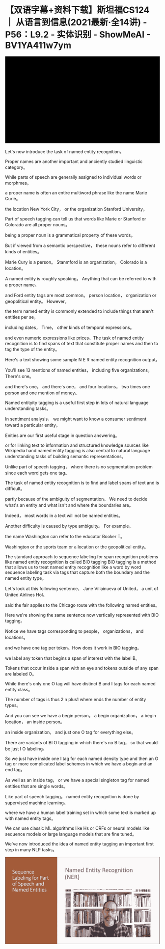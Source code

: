 # 【双语字幕+资料下载】斯坦福CS124 ｜ 从语言到信息(2021最新·全14讲) - P56：L9.2 - 实体识别 - ShowMeAI - BV1YA411w7ym

![](img/5471faaaa9053b43ca3a5dfd2a8fa409_0.png)

Let's now introduce the task of named entity recognition。

Proper names are another important and anciently studied linguistic category。

While parts of speech are generally assigned to individual words or morphmes。

 a proper name is often an entire multiword phrase like the name Marie Curie。

 the location New York City， or the organization Stanford University。

Part of speech tagging can tell us that words like Marie or Stanford or Colorado are all proper nouns。

 being a proper noun is a grammatical property of these words。

But if viewed from a semantic perspective， these nouns refer to different kinds of entities。

 Marie Cury is a person。 Stanmford is an organization。 Colorado is a location。

 A named entity is roughly speaking。 Anything that can be referred to with a proper name。

 and Ford entity tags are most common。 person location， organization or geopolitical entity。 However。

 the term named entity is commonly extended to include things that aren't entities per se。

 including dates， Time， other kinds of temporal expressions。

 and even numeric expressions like prices。The task of named entity recognition is to find spans of text that constitute proper names and then to tag the type of the entity。

 Here's a text showing some sample N E R named entity recognition output。

 You'll see 13 mentions of named entities， including five organizations。 There's one。

 and there's one， and there's one， and four locations， two times one person and one mention of money。

Named entityity tagging is a useful first step in lots of natural language understanding tasks。

In sentiment analysis， we might want to know a consumer sentiment toward a particular entity。

Enities are our first useful stage in question answering。

 or for linking text to information and structured knowledge sources like Wikipedia hand named entity tagging is also central to natural language understanding tasks of building semantic representations。

Unlike part of speech tagging， where there is no segmentation problem since each word gets one tag。

The task of named entity recognition is to find and label spans of text and is difficult。

 partly because of the ambiguity of segmentation。 We need to decide what's an entity and what isn't and where the boundaries are。

 Indeed， most words in a text will not be named entities。

Another difficulty is caused by type ambiguity。 For example。

 the name Washington can refer to the educator Booker T。

 Washington or the sports team or a location or the geopolitical entity。

The standard approach to sequence labeling for span recognition problems like named entity recognition is called BIO tagging BIO tagging is a method that allows us to treat named entity recognition like a word by word sequence labeling task via tags that capture both the boundary and the named entity type。

Let's look at this following sentence， Jane Villainueva of United， a unit of United Airlines Hol。

 said the fair applies to the Chicago route with the following named entities。

Here we're showing the same sentence now vertically represented with BIO tagging。

Notice we have tags corresponding to people， organizations， and locations。

 and we have one tag per token。How does it work in BIO tagging。

 we label any token that begins a span of interest with the label B。

Tokens that occur inside a span with an eye and tokens outside of any span are labeled O。

 While there's only one O tag will have distinct B and I tags for each named entity class。

The number of tags is thus 2 n plus1 where ends the number of entity types。

And you can see we have a begin person， a begin organization， a begin location， an inside person。

 an inside organization， and just one O tag for everything else。

There are variants of BI O tagging in which there's no B tag， so that would be just I O labeling。

 So we just have inside one I tag for each named density type and then an O tag or more complicated label schemes in which we have a begin and an end tag。

As well as an inside tag， or we have a special singleton tag for named entities that are single words。

Like part of speech tagging， named entity recognition is done by supervised machine learning。

 where we have a human label training set in which some text is marked up with named entity tags。

We can use classic ML algorithms like Hs or CRFs or neural models like sequence models or large language models that are fine tuned。

We've now introduced the idea of named entity tagging an important first step in many NLP tasks。



![](img/5471faaaa9053b43ca3a5dfd2a8fa409_2.png)